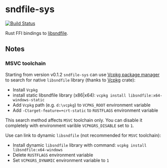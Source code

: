 # sndfile-sys

[![Build Status](https://travis-ci.org/evpobr/sndfile-sys.svg?branch=master)](https://travis-ci.org/evpobr/sndfile-sys)

Rust FFI bindings to [libsndfile](https://github.com/erikd/libsndfile).

## Notes

### MSVC toolchain

Starting from version v0.1.2 `sndfile-sys` can use [Vcpkg package manager](https://github.com/Microsoft/vcpkg) to search for
native `libsndfile` library (thanks to [Vcpkg](https://github.com/mcgoo/vcpkg-rs) crate):

* Install `Vcpkg`
* install static libsndfile library (x86|x64): `vcpkg install libsndfile:x64-windows-static`
* Add `Vcpkg` path (e.g. `d:\vcpkg`) to `VCPKG_ROOT` environment variable
* Add `-Ctarget-feature=+crt-static` to `RUSTFLAGS` environment variable

This search method affects `MSVC` toolchain only. You can disable it completely with environment varible `VCPKGRS_DISABLE` set to `1`.

Use can link to dynamic `libsndfile` (not recommended for `MSVC` toolchain):

* Install dynamic `libsndfile` library with command: `vcpkg install libsndfile:x64-windows`
* Delete `RUSTFLAGS` environment variable
* Set `VCPKGRS_DYNAMIC` environment variable to `1`

